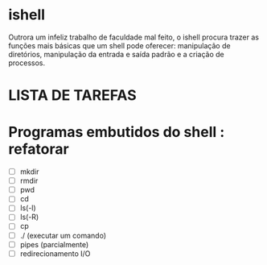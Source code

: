 # ishell
Outrora um infeliz trabalho de faculdade mal feito, o ishell procura trazer as funções mais básicas que um shell pode oferecer: manipulação de diretórios, manipulação da entrada e saída padrão e a criação de processos.

# LISTA DE TAREFAS
   # Programas embutidos do shell : refatorar
   - [ ] mkdir
   - [ ] rmdir
   - [ ] pwd
   - [ ] cd
   - [ ] ls(-l)
   - [ ] ls(-R)
   - [ ] cp
   - [ ] ./ (executar um comando)
   - [ ] pipes (parcialmente)
   - [ ] redirecionamento I/O
